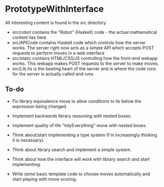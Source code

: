 # PrototypeWithInterface
All interesting content is found in the src directory
- src/robot contains the "Robot" (Haskell) code  - the actual mathematical content lies here
- src/APICode contains Haskell code which controls how the server works. The server right now acts as a simple API which accepts POST requests to perform moves in a web interface
- src/static contains HTML/CSS/JS controlling how the front-end webapp works. This webapp makes POST requests to the server to make moves.
- src/Lib.hs is the beating heart of the server and is where the code runs for the server is actually called and runs

## To-do
- Fix library equivalence move to allow conditions to lie below the expression being changed.
- Implement backwards library reasoning with nested boxes.
- Implement quality of life "tidyEverything" move with nested boxes.

- Think about/start implementing a type system (I'm increasingly thinking it is necessary).
- Think about library search and implement a simple system.
- Think about how the interface will work with library search and start implementing.

- Write some basic template code to choose moves automatically and start playing with move scoring.
